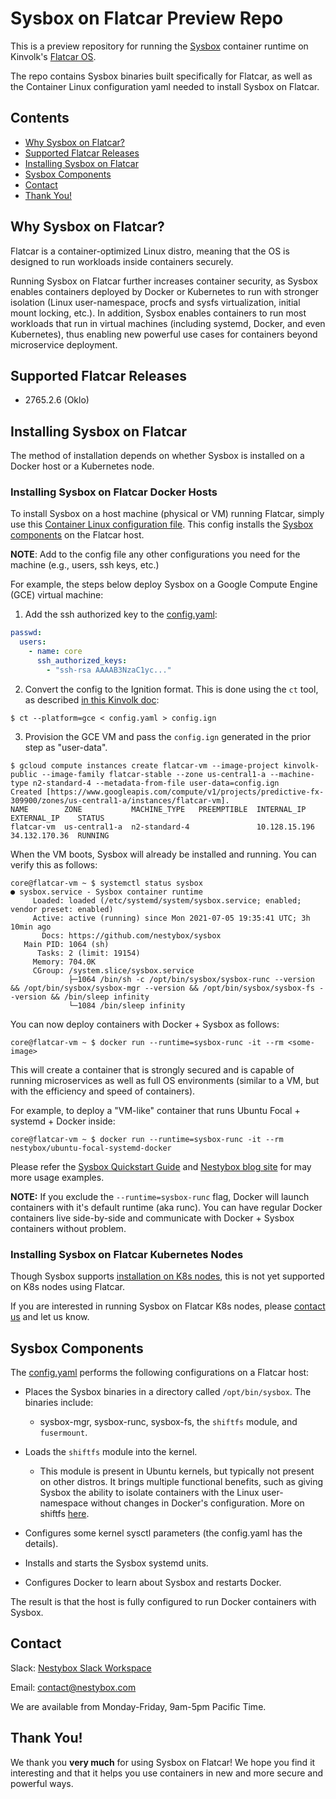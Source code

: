 # Sysbox on Flatcar Preview Repo

This is a preview repository for running the
[Sysbox](https://github.com/nestybox/sysbox) container runtime on Kinvolk's [Flatcar OS](https://kinvolk.io/flatcar-container-linux/).

The repo contains Sysbox binaries built specifically for Flatcar, as well as the
Container Linux configuration yaml needed to install Sysbox on Flatcar.

## Contents

*   [Why Sysbox on Flatcar?](#why-sysbox-on-flatcar)
*   [Supported Flatcar Releases](#supported-flatcar-releases)
*   [Installing Sysbox on Flatcar](#installing-sysbox-on-flatcar)
*   [Sysbox Components](#sysbox-components)
*   [Contact](#contact)
*   [Thank You!](#thank-you)

## Why Sysbox on Flatcar?

Flatcar is a container-optimized Linux distro, meaning that the OS is designed
to run workloads inside containers securely.

Running Sysbox on Flatcar further increases container security, as Sysbox
enables containers deployed by Docker or Kubernetes to run with stronger
isolation (Linux user-namespace, procfs and sysfs virtualization, initial mount
locking, etc.). In addition, Sysbox enables containers to run most workloads
that run in virtual machines (including systemd, Docker, and even Kubernetes),
thus enabling new powerful use cases for containers beyond microservice
deployment.

## Supported Flatcar Releases

* 2765.2.6 (Oklo)

## Installing Sysbox on Flatcar

The method of installation depends on whether Sysbox is installed on
a Docker host or a Kubernetes node.

### Installing Sysbox on Flatcar Docker Hosts

To install Sysbox on a host machine (physical or VM) running Flatcar, simply use
this [Container Linux configuration file](config/config.yaml). This config
installs the [Sysbox components](#sysbox-components) on the Flatcar
host.

**NOTE**: Add to the config file any other configurations you need for the machine
(e.g., users, ssh keys, etc.)

For example, the steps below deploy Sysbox on a Google Compute Engine (GCE)
virtual machine:

1) Add the ssh authorized key to the [config.yaml](config/config.yaml):

```yaml
passwd:
  users:
    - name: core
      ssh_authorized_keys:
        - "ssh-rsa AAAAB3NzaC1yc..."
```

2) Convert the config to the Ignition format. This is done using the `ct` tool,
as described [in this Kinvolk doc](https://kinvolk.io/docs/flatcar-container-linux/latest/provisioning/config-transpiler/):

```console
$ ct --platform=gce < config.yaml > config.ign
```

3) Provision the GCE VM and pass the `config.ign` generated in the prior step as "user-data".

```console
$ gcloud compute instances create flatcar-vm --image-project kinvolk-public --image-family flatcar-stable --zone us-central1-a --machine-type n2-standard-4 --metadata-from-file user-data=config.ign
Created [https://www.googleapis.com/compute/v1/projects/predictive-fx-309900/zones/us-central1-a/instances/flatcar-vm].
NAME        ZONE           MACHINE_TYPE   PREEMPTIBLE  INTERNAL_IP    EXTERNAL_IP    STATUS
flatcar-vm  us-central1-a  n2-standard-4               10.128.15.196  34.132.170.36  RUNNING
```

When the VM boots, Sysbox will already be installed and running. You can verify
this as follows:

```console
core@flatcar-vm ~ $ systemctl status sysbox
● sysbox.service - Sysbox container runtime
     Loaded: loaded (/etc/systemd/system/sysbox.service; enabled; vendor preset: enabled)
     Active: active (running) since Mon 2021-07-05 19:35:41 UTC; 3h 10min ago
       Docs: https://github.com/nestybox/sysbox
   Main PID: 1064 (sh)
      Tasks: 2 (limit: 19154)
     Memory: 704.0K
     CGroup: /system.slice/sysbox.service
             ├─1064 /bin/sh -c /opt/bin/sysbox/sysbox-runc --version && /opt/bin/sysbox/sysbox-mgr --version && /opt/bin/sysbox/sysbox-fs --version && /bin/sleep infinity
             └─1084 /bin/sleep infinity
```

You can now deploy containers with Docker + Sysbox as follows:

```console
core@flatcar-vm ~ $ docker run --runtime=sysbox-runc -it --rm <some-image>
```

This will create a container that is strongly secured and is capable of running
microservices as well as full OS environments (similar to a VM, but with the
efficiency and speed of containers).

For example, to deploy a "VM-like" container that runs Ubuntu Focal + systemd +
Docker inside:

```console
core@flatcar-vm ~ $ docker run --runtime=sysbox-runc -it --rm nestybox/ubuntu-focal-systemd-docker
```

Please refer the [Sysbox Quickstart Guide](https://github.com/nestybox/sysbox/tree/master/docs/quickstart) and [Nestybox blog site](https://blog.nestybox.com/)
for may more usage examples.

**NOTE:** If you exclude the `--runtime=sysbox-runc` flag, Docker will launch
containers with it's default runtime (aka runc). You can have regular Docker
containers live side-by-side and communicate with Docker + Sysbox containers
without problem.

### Installing Sysbox on Flatcar Kubernetes Nodes

Though Sysbox supports [installation on K8s nodes](https://github.com/nestybox/sysbox/blob/master/docs/user-guide/install-k8s.md),
this is not yet supported on K8s nodes using Flatcar.

If you are interested in running Sysbox on Flatcar K8s nodes, please [contact us](#contact) and let us know.

## Sysbox Components

The [config.yaml](config/config.yaml) performs the following configurations on a Flatcar host:

* Places the Sysbox binaries in a directory called `/opt/bin/sysbox`. The binaries include:

  - sysbox-mgr, sysbox-runc, sysbox-fs, the `shiftfs` module, and `fusermount`.

* Loads the `shiftfs` module into the kernel.

  - This module is present in Ubuntu kernels, but typically not present on other
    distros. It brings multiple functional benefits, such as giving Sysbox the
    ability to isolate containers with the Linux user-namespace without changes
    in Docker's configuration. More on shiftfs [here](https://github.com/nestybox/sysbox/blob/master/docs/user-guide/design.md#ubuntu-shiftfs-module).

* Configures some kernel sysctl parameters (the config.yaml has the details).

* Installs and starts the Sysbox systemd units.

* Configures Docker to learn about Sysbox and restarts Docker.

The result is that the host is fully configured to run Docker containers
with Sysbox.

## Contact

Slack: [Nestybox Slack Workspace][slack]

Email: contact@nestybox.com

We are available from Monday-Friday, 9am-5pm Pacific Time.

## Thank You!

We thank you **very much** for using Sysbox on Flatcar! We hope you find it
interesting and that it helps you use containers in new and more secure and
powerful ways.

[slack]: https://nestybox-support.slack.com/join/shared_invite/enQtOTA0NDQwMTkzMjg2LTAxNGJjYTU2ZmJkYTZjNDMwNmM4Y2YxNzZiZGJlZDM4OTc1NGUzZDFiNTM4NzM1ZTA2NDE3NzQ1ODg1YzhmNDQ#/

